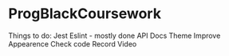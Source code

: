 # ProgBlackCoursework

Things to do:
Jest
Eslint - mostly done
API Docs
Theme
Improve Appearence
Check code
Record Video